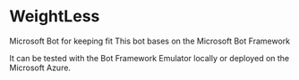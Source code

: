 # WeightLess
Microsoft Bot for keeping fit
This bot bases on the Microsoft Bot Framework

It can be tested with the Bot Framework Emulator locally or deployed on the Microsoft Azure.
